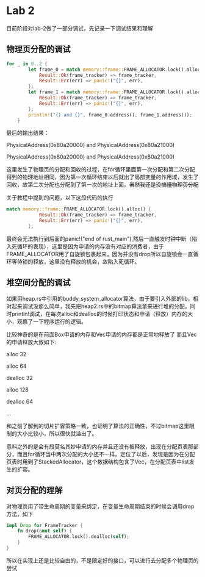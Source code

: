 # Lab 2

目前阶段对lab-2做了一部分调试，先记录一下调试结果和理解

## 物理页分配的调试
``` rust
for _ in 0..2 {
        let frame_0 = match memory::frame::FRAME_ALLOCATOR.lock().alloc() {
            Result::Ok(frame_tracker) => frame_tracker,
            Result::Err(err) => panic!("{}", err),
        };
        let frame_1 = match memory::frame::FRAME_ALLOCATOR.lock().alloc() {
            Result::Ok(frame_tracker) => frame_tracker,
            Result::Err(err) => panic!("{}", err),
        };
        println!("{} and {}", frame_0.address(), frame_1.address());
    }
```
最后的输出结果：

PhysicalAddress(0x80a20000) and PhysicalAddress(0x80a21000)

PhysicalAddress(0x80a20000) and PhysicalAddress(0x80a21000)

这里发生了物理页的分配和回收的过程，在for循环里面第一次分配和第二次分配得到的物理地址相同，因为第一次循环结束以后就出了局部变量的作用域，发生了回收，故第二次分配也分配到了第一次的地址上面。~~虽然我还是没搞懂物理页分配~~

关于教程中提到的问题，以下这段代码的执行

``` rust
match memory::frame::FRAME_ALLOCATOR.lock().alloc() {
            Result::Ok(frame_tracker) => frame_tracker,
            Result::Err(err) => panic!("{}", err),
        };
```
最终会无法执行到后面的panic!("end of rust_main"),然后一直触发时钟中断（陷入死循环的表现），这里是因为申请的内存没有对应的消费者，由于FRAME_ALLOCATOR用了自旋锁包裹起来，因为并没有drop所以自旋锁会一直循环等待锁的释放，这里没有释放的机会，故陷入死循环。

## 堆空间分配的调试

如果用heap.rs中引用的buddy_system_allocator算法，由于要引入外部的lib，相对起来调试没那么简单，我先把heap2.rs中的bitmap算法拿来进行堆的分配，同时println!调试，在每次alloc和dealloc的时候打印状态和申请（释放）内存的大小，观察了一下程序运行的逻辑。

比较神奇的是在前面Box申请的内存和Vec申请的内存都是正常地释放了
而且Vec的申请释放大致如下:

alloc 32

alloc 64

dealloc 32

alloc 128

dealloc 64

...

和之前了解到的切片扩容策略一致，也证明了算法的正确性，不过bitmap这里限制的大小比较小，所以很快就溢出了。

意料之外的是会有段莫名其妙申请的内存并且还没有被释放，出现在分配页表那部分，而且for循环当中两次分配的大小还不一样。定位了以后，发现是因为在分配页表时用到了StackedAllocator，这个数据结构包含了Vec，在分配页表中list发生的扩容。

## 对页分配的理解
对物理页用了带生命周期的变量来绑定，在变量生命周期结束的时候会调用drop方法，如下
``` rust
impl Drop for FrameTracker {
    fn drop(&mut self) {
        FRAME_ALLOCATOR.lock().dealloc(self);
    }
}
```
所以在实现上还是比较自由的，不是限定好的接口，可以进行去分配多个物理页的尝试